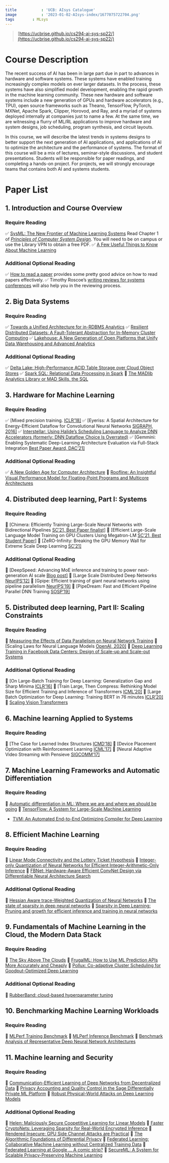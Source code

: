 ```yaml
---
title           : 'UCB: AIsys Catalogue'
image           : '2023-01-02-AIsys-index/1677075722704.png'
tags		: MLsys
---
```

<!--more-->

> [https://ucbrise.github.io/cs294-ai-sys-sp22/](https://ucbrise.github.io/cs294-ai-sys-sp22/)

# Course Description

The recent success of AI has been in large part due in part to advances in hardware and software systems. These systems have enabled training increasingly complex models on ever larger datasets. In the process, these systems have also simplified model development, enabling the rapid growth in the machine learning community. These new hardware and software systems include a new generation of GPUs and hardware accelerators (e.g., TPU), open source frameworks such as Theano, TensorFlow, PyTorch, MXNet, Apache Spark, Clipper, Horovod, and Ray, and a myriad of systems deployed internally at companies just to name a few. At the same time, we are witnessing a flurry of ML/RL applications to improve hardware and system designs, job scheduling, program synthesis, and circuit layouts.

In this course, we will describe the latest trends in systems designs to better support the next generation of AI applications, and applications of AI to optimize the architecture and the performance of systems. The format of this course will be a mix of lectures, seminar-style discussions, and student presentations. Students will be responsible for paper readings, and completing a hands-on project. For projects, we will strongly encourage teams that contains both AI and systems students.

# Paper List

## 1. Introduction and Course Overview

### Require Reading

✅ [SysML: The New Frontier of Machine Learning Systems](https://arxiv.org/abs/1904.03257)
 Read Chapter 1 of [*Principles of Computer System Design*](https://www.sciencedirect.com/book/9780123749574/principles-of-computer-system-design). You will need to be on campus or use the Library VPN to obtain a free PDF.
✅ [A Few Useful Things to Know About Machine Learning](https://homes.cs.washington.edu/~pedrod/papers/cacm12.pdf)

### Additional Optional Reading

✅ [How to read a paper](https://web.stanford.edu/class/ee384m/Handouts/HowtoReadPaper.pdf) provides some pretty good advice on how to read papers effectively.
✅ Timothy Roscoe’s [writing reviews for systems conferences](https://people.inf.ethz.ch/troscoe/pubs/review-writing.pdf) will also help you in the reviewing process.

## 2. Big Data Systems

### Require Reading

✅ [Towards a Unified Architecture for in-RDBMS Analytics](https://www.cs.stanford.edu/people/chrismre/papers/bismarck.pdf)
✅ [Resilient Distributed Datasets: A Fault-Tolerant Abstraction for In-Memory Cluster Computing](https://www.usenix.org/system/files/conference/nsdi12/nsdi12-final138.pdf)
✅ [Lakehouse: A New Generation of Open Platforms that Unify Data Warehousing and Advanced Analytics](http://cidrdb.org/cidr2021/papers/cidr2021_paper17.pdf)

### Additional Optional Reading

✅ [Delta Lake: High-Performance ACID Table Storage over Cloud Object Stores](https://databricks.com/wp-content/uploads/2020/08/p975-armbrust.pdf)
✅ [Spark SQL: Relational Data Processing in Spark](https://people.csail.mit.edu/matei/papers/2015/sigmod_spark_sql.pdf)
🔲 [The MADlib Analytics Library or MAD Skills, the SQL](https://arxiv.org/pdf/1208.4165.pdf)

## 3. Hardware for Machine Learning

### Require Reading

✅ [Mixed precision training. [ICLR’18\]](https://openreview.net/pdf?id=r1gs9JgRZ)
✅ [Eyeriss: A Spatial Architecture for Energy-Efficient Dataflow for Convolutional Neural Networks [SIGRAPH, 2016\]](https://dspace.mit.edu/handle/1721.1/102369)
✅ [Interstellar: Using Halide’s Scheduling Language to Analyze DNN Accelerators (formerly: DNN Dataflow Choice Is Overrated)](https://arxiv.org/pdf/1809.04070.pdf)
✅ [Gemmini: Enabling Systematic Deep-Learning Architecture Evaluation via Full-Stack Integration [Best Paper Award, DAC’21\]](https://people.eecs.berkeley.edu/~ysshao/assets/papers/genc2021-dac.pdf)

### Additional Optional Reading

✅ [A New Golden Age for Computer Architecture](https://cacm.acm.org/magazines/2019/2/234352-a-new-golden-age-for-computer-architecture/fulltext)
🔲 [Roofline: An Insightful Visual Performance Model for Floating-Point Programs and Multicore Architectures ](https://people.eecs.berkeley.edu/~kubitron/cs252/handouts/papers/RooflineVyNoYellow.pdf)

## 4. Distributed deep learning, Part I: Systems

### Require Reading

🔲 [Chimera: Efficiently Training Large-Scale Neural Networks with Bidirectional Pipelines [SC’21, Best Paper finalist\]](https://arxiv.org/pdf/2107.06925.pdf)
🔲 [Efficient Large-Scale Language Model Training on GPU Clusters Using Megatron-LM [SC’21, Best Student Paper\]](https://arxiv.org/pdf/2104.04473.pdf)
🔲 [ZeRO-Infinity: Breaking the GPU Memory Wall for Extreme Scale Deep Learning [SC’21\]](https://arxiv.org/abs/2104.07857)

### Additional Optional Reading

🔲 [DeepSpeed: Advancing MoE inference and training to power next-generation AI scale [Blog post\]](https://www.microsoft.com/en-us/research/blog/deepspeed-advancing-moe-inference-and-training-to-power-next-generation-ai-scale/)
🔲 [Large Scale Distributed Deep Networks [NeurIPS’12\]](https://papers.nips.cc/paper/2012/hash/6aca97005c68f1206823815f66102863-Abstract.html)
🔲 [Gpipe: Efficient training of giant neural networks using pipeline parallelism [NeurIPS’19\]](https://proceedings.neurips.cc/paper/2019/file/093f65e080a295f8076b1c5722a46aa2-Paper.pdf)
🔲 [PipeDream: Fast and Efficient Pipeline Parallel DNN Training [SOSP’19\]](https://arxiv.org/pdf/1806.03377.pdf)

## 5. Distributed deep learning, Part II: Scaling Constraints

### Require Reading

🔲 [Measuring the Effects of Data Parallelism on Neural Network Training](https://arxiv.org/pdf/1811.03600.pdf)
🔲 [Scaling Laws for Neural Language Models [OpenAI, 2020\]](https://arxiv.org/pdf/2001.08361.pdf)
🔲 [Deep Learning Training in Facebook Data Centers: Design of Scale-up and Scale-out Systems](https://arxiv.org/abs/2003.09518)

### Additional Optional Reading

🔲 [On Large-Batch Training for Deep Learning: Generalization Gap and Sharp Minima [ICLR’16\]](https://arxiv.org/pdf/1609.04836.pdf)
🔲 [Train Large, Then Compress: Rethinking Model Size for Efficient Training and Inference of Transformers [ICML’20\]](https://arxiv.org/pdf/2002.11794.pdf)
🔲 [Large Batch Optimization for Deep Learning: Training BERT in 76 minutes [ICLR’20\]](https://arxiv.org/pdf/1904.00962.pdf)
🔲 [Scaling Vision Transformers](https://arxiv.org/pdf/2106.04560.pdf)

## 6. Machine learning Applied to Systems

### Require Reading

🔲 [The Case for Learned Index Structures [ICMD’18\]](https://arxiv.org/abs/1712.01208)
🔲 [Device Placement Optimization with Reinforcement Learning [ICML’17\]](https://arxiv.org/pdf/1706.04972.pdf)
🔲 [Neural Adaptive Video Streaming with Pensieve [SIGCOMM’17\]](https://people.csail.mit.edu/hongzi/content/publications/Pensieve-Sigcomm17.pdf)

## 7. Machine Learning Frameworks and Automatic Differentiation

### Require Reading

🔲 [Automatic differentiation in ML: Where we are and where we should be going](https://papers.nips.cc/paper/8092-automatic-differentiation-in-ml-where-we-are-and-where-we-should-be-going)
🔲 [TensorFlow: A System for Large-Scale Machine Learning](https://www.usenix.org/system/files/conference/osdi16/osdi16-abadi.pdf)

- [TVM: An Automated End-to-End Optimizing Compiler for Deep Learning](https://arxiv.org/abs/1802.04799)

## 8. Efficient Machine Learning

### Require Reading

🔲 [Linear Mode Connectivity and the Lottery Ticket Hypothesis](https://arxiv.org/pdf/1912.05671.pdf)
🔲 [Integer-only Quantization of Neural Networks for Efficient Integer-Arithmetic-Only Inference](https://arxiv.org/pdf/1712.05877.pdf)
🔲 [FBNet: Hardware-Aware Efficient ConvNet Design via Differentiable Neural Architecture Search](https://arxiv.org/abs/1812.03443)

### Additional Optional Reading

🔲 [Hessian Aware trace-Weighted Quantization of Neural Networks](https://proceedings.neurips.cc/paper/2020/file/d77c703536718b95308130ff2e5cf9ee-Paper.pdf)
🔲 [The state of sparsity in deep neural networks](https://arxiv.org/pdf/1902.09574.pdf)
🔲 [Sparsity in Deep Learning: Pruning and growth for efficient inference and training in neural networks](https://arxiv.org/pdf/2102.00554.pdf)

## 9. Fundamentals of Machine Learning in the Cloud, the Modern Data Stack

### Require Reading

🔲 [The Sky Above The Clouds](https://drive.google.com/file/d/16xs_-3XRym34z60-Ji4dlDwW487vOmpz/view?usp=sharing)
🔲 [FrugalML: How to Use ML Prediction APIs More Accurately and Cheaply](https://arxiv.org/abs/2006.07512)
🔲 [Pollux: Co-adaptive Cluster Scheduling for Goodput-Optimized Deep Learning](https://www.usenix.org/system/files/osdi21-qiao.pdf)

### Additional Optional Reading

🔲 [RubberBand: cloud-based hyperparameter tuning](https://dl.acm.org/doi/10.1145/3447786.3456245)

## 10. Benchmarking Machine Learning Workloads

### Require Reading

🔲 [MLPerf Training Benchmark](https://proceedings.mlsys.org/paper/2020/hash/02522a2b2726fb0a03bb19f2d8d9524d-Abstract.html)
🔲 [MLPerf Inference Benchmark](https://arxiv.org/pdf/1911.02549.pdf)
🔲 [Benchmark Analysis of Representative Deep Neural Network Architectures](https://arxiv.org/pdf/1810.00736.pdf)

## 11. Machine learning and Security

### Require Reading

🔲 [Communication-Efficient Learning of Deep Networks from Decentralized Data](https://arxiv.org/pdf/1602.05629.pdf)
🔲 [Privacy Accounting and Quality Control in the Sage Differentially Private ML Platform](https://arxiv.org/pdf/1909.01502.pdf)
🔲 [Robust Physical-World Attacks on Deep Learning Models](https://arxiv.org/abs/1707.08945)

### Additional Optional Reading

🔲 [Helen: Maliciously Secure Coopetitive Learning for Linear Models](https://people.eecs.berkeley.edu/~wzheng/helen_ieeesp.pdf)
🔲 [Faster CryptoNets: Leveraging Sparsity for Real-World Encrypted Inference](https://arxiv.org/abs/1811.09953)
🔲 [Rendered Insecure: GPU Side Channel Attacks are Practical](https://www.cs.ucr.edu/~zhiyunq/pub/ccs18_gpu_side_channel.pdf)
🔲 [The Algorithmic Foundations of Differential Privacy](https://www.cis.upenn.edu/~aaroth/Papers/privacybook.pdf)
🔲 [Federated Learning: Collaborative Machine Learning without Centralized Training Data](https://ai.googleblog.com/2017/04/federated-learning-collaborative.html)
🔲 [Federated Learning at Google … A comic strip?](https://federated.withgoogle.com/)
🔲 [SecureML: A System for Scalable Privacy-Preserving Machine Learning](https://eprint.iacr.org/2017/396.pdf)
